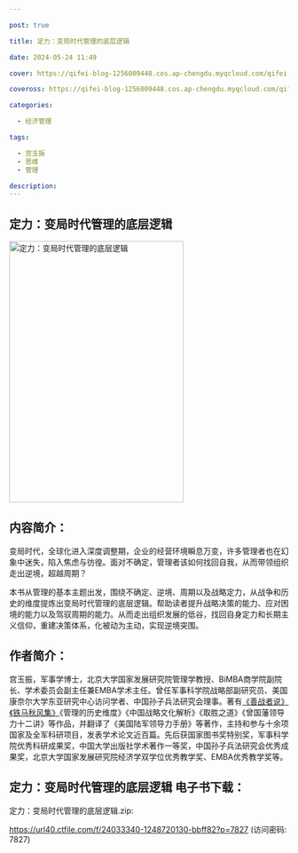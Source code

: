 ```yaml
---

post: true

title: 定力：变局时代管理的底层逻辑

date: 2024-05-24 11:49

cover: https://qifei-blog-1256009448.cos.ap-chengdu.myqcloud.com/qifei-blog/66372c280ea9cb140387456f.jpg

coveross: https://qifei-blog-1256009448.cos.ap-chengdu.myqcloud.com/qifei-blog/66372c280ea9cb140387456f.jpg

categories:

  - 经济管理

tags:

  - 宫玉振
  - 思维
  - 管理

description:
---
```


## 定力：变局时代管理的底层逻辑
<img alt="定力：变局时代管理的底层逻辑 " class="aligncenter loading" data-was-processed="true" decoding="async" fetchpriority="high" height="471" src="https://qifei-blog-1256009448.cos.ap-chengdu.myqcloud.com/qifei-blog/66372c280ea9cb140387456f.jpg" style="cursor: zoom-in;" width="314"/>

## 内容简介：

变局时代，全球化进入深度调整期，企业的经营环境瞬息万变，许多管理者也在幻象中迷失，陷入焦虑与彷徨。面对不确定，管理者该如何找回自我，从而带领组织走出逆境，超越周期？

本书从管理的基本主题出发，围绕不确定、逆境、周期以及战略定力，从战争和历史的维度提炼出变局时代管理的底层逻辑。帮助读者提升战略决策的能力、应对困境的能力以及驾驭周期的能力。从而走出组织发展的低谷，找回自身定力和长期主义信仰，重建决策体系，化被动为主动，实现逆境突围。

## 作者简介：

宫玉振，军事学博士，北京大学国家发展研究院管理学教授、BiMBA商学院副院长、学术委员会副主任兼EMBA学术主任。曾任军事科学院战略部副研究员、美国康奈尔大学东亚研究中心访问学者、中国孙子兵法研究会理事。著有<a href="https://www.huibooks.com/17304.html">《善战者说》</a><a href="https://www.huibooks.com/356.html">《铁马秋风集》</a>《管理的历史维度》《中国战略文化解析》《取胜之道》《曾国藩领导力十二讲》等作品，并翻译了《美国陆军领导力手册》等著作，主持和参与十余项国家及全军科研项目，发表学术论文近百篇。先后获国家图书奖特别奖，军事科学院优秀科研成果奖，中国大学出版社学术著作一等奖，中国孙子兵法研究会优秀成果奖，北京大学国家发展研究院经济学双学位优秀教学奖、EMBA优秀教学奖等。

## 定力：变局时代管理的底层逻辑 电子书下载：
定力：变局时代管理的底层逻辑.zip: 

https://url40.ctfile.com/f/24033340-1248720130-bbff82?p=7827 (访问密码: 7827)
